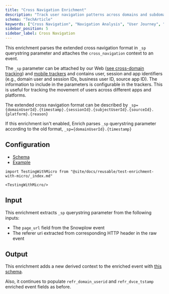 ```yaml
---
title: "Cross Navigation Enrichment"
description: "Track user navigation patterns across domains and subdomains for comprehensive cross-site behavioral analysis."
schema: "TechArticle"
keywords: ["Cross Navigation", "Navigation Analysis", "User Journey", "Session Flow", "Page Flow", "Navigation Tracking"]
sidebar_position: 5
sidebar_label: Cross Navigation
---
```


This enrichment parses the extended cross navigation format in `_sp` querystring parameter and attaches the `cross_navigation` context to an event.

The `_sp` parameter can be attached by our Web ([see cross-domain tracking](/docs/sources/trackers/web-trackers/cross-domain-tracking/index.md)) and [mobile trackers](/docs/sources/trackers/mobile-trackers/tracking-events/session-tracking/index.md#decorating-outgoing-links-using-cross-navigation-tracking) and contains user, session and app identifiers (e.g., domain user and session IDs, business user ID, source app ID). The information to include in the parameters is configurable in the trackers. This is useful for tracking the movement of users across different apps and platforms.

The extended cross navigation format can be described by `_sp={domainUserId}.{timestamp}.{sessionId}.{subjectUserId}.{sourceId}.{platform}.{reason}`

If this enrichment isn't enabled, Enrich parses `_sp` querystring parameter according to the old format, `_sp={domainUserId}.{timestamp}`

## Configuration

- [Schema](https://github.com/snowplow/iglu-central/blob/master/schemas/com.snowplowanalytics.snowplow.enrichments/cross_navigation_config/jsonschema/1-0-0)
- [Example](https://github.com/snowplow/enrich/blob/master/config/enrichments/cross_navigation_config.json)

```mdx-code-block
import TestingWithMicro from "@site/docs/reusable/test-enrichment-with-micro/_index.md"

<TestingWithMicro/>
```

## Input

This enrichment extracts `_sp` querystring parameter from the following inputs:

- The `page_url` field from the Snowplow event
- The referer uri extracted from corresponding HTTP header in the raw event

## Output

This enrichment adds a new derived context to the enriched event with [this schema](https://github.com/snowplow/iglu-central/blob/master/schemas/com.snowplowanalytics.snowplow/cross_navigation/jsonschema/1-0-0).

Also, it continues to populate `refr_domain_userid` and `refr_dvce_tstamp` enriched event fields as before.
